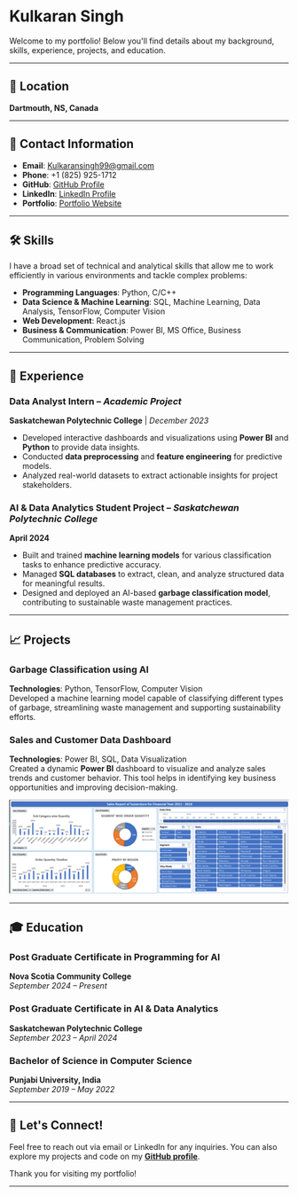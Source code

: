 # **Kulkaran Singh**

Welcome to my portfolio! Below you'll find details about my background, skills, experience, projects, and education.

---

## 📍 **Location**
**Dartmouth, NS, Canada**

---

## 📧 **Contact Information**
- **Email**: [Kulkaransingh99@gmail.com](mailto:Kulkaransingh99@gmail.com)
- **Phone**: +1 (825) 925-1712
- **GitHub**: [GitHub Profile](https://github.com/Kulkaran09)
- **LinkedIn**: [LinkedIn Profile](https://www.linkedin.com/in/kulkaran-singh-a32206259)
- **Portfolio**: [Portfolio Website](https://cultural-surface-222712.framer.app/)

---

## 🛠️ **Skills**

I have a broad set of technical and analytical skills that allow me to work efficiently in various environments and tackle complex problems:

- **Programming Languages**: Python, C/C++
- **Data Science & Machine Learning**: SQL, Machine Learning, Data Analysis, TensorFlow, Computer Vision
- **Web Development**: React.js
- **Business & Communication**: Power BI, MS Office, Business Communication, Problem Solving

---

## 💼 **Experience**

### **Data Analyst Intern** – *Academic Project*  
**Saskatchewan Polytechnic College** | *December 2023*  
- Developed interactive dashboards and visualizations using **Power BI** and **Python** to provide data insights.
- Conducted **data preprocessing** and **feature engineering** for predictive models.
- Analyzed real-world datasets to extract actionable insights for project stakeholders.

### **AI & Data Analytics Student Project** – *Saskatchewan Polytechnic College*  
**April 2024**  
- Built and trained **machine learning models** for various classification tasks to enhance predictive accuracy.
- Managed **SQL databases** to extract, clean, and analyze structured data for meaningful results.
- Designed and deployed an AI-based **garbage classification model**, contributing to sustainable waste management practices.

---

## 📈 **Projects**

### **Garbage Classification using AI**  
**Technologies**: Python, TensorFlow, Computer Vision  
Developed a machine learning model capable of classifying different types of garbage, streamlining waste management and supporting sustainability efforts.

### **Sales and Customer Data Dashboard**  
**Technologies**: Power BI, SQL, Data Visualization  
Created a dynamic **Power BI** dashboard to visualize and analyze sales trends and customer behavior. This tool helps in identifying key business opportunities and improving decision-making.

![Sales and Customer Data Dashboard](https://github.com/Kulkaran09/Portfolio/blob/main/Superstore%20Sales%20Dashboard.png)

---

## 🎓 **Education**

### **Post Graduate Certificate in Programming for AI**  
**Nova Scotia Community College**  
*September 2024 – Present*

### **Post Graduate Certificate in AI & Data Analytics**  
**Saskatchewan Polytechnic College**  
*September 2023 – April 2024*

### **Bachelor of Science in Computer Science**  
**Punjabi University, India**  
*September 2019 – May 2022*

---

## 🌱 **Let's Connect!**

Feel free to reach out via email or LinkedIn for any inquiries. You can also explore my projects and code on my **[GitHub profile](https://github.com/Kulkaran09)**.

Thank you for visiting my portfolio!

---
